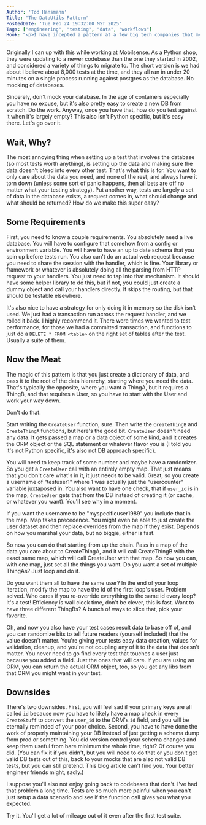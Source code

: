 ```yaml
---
Author: 'Tod Hansmann'
Title: "The DataUtils Pattern"
PostedDate: 'Tue Feb 24 19:32:00 MST 2025'
Tags: ["engineering", "testing", "data", "workflows"]
Hook: "<p>I have incepted a pattern at a few big tech companies that my friends worked at after they did some side stuff with me. It makes your life testing against a database way easier. You'll never look back once you've got it going.</p>"
---
```

Originally I can up with this while working at Mobilsense. As a Python shop, they were updating to a newer codebase than the one they started in 2002, and considered a variety of things to migrate to. The short version is we had about I believe about 8,000 tests at the time, and they all ran in under 20 minutes on a single process running against postgres as the database. No mocking of databases.

Sincerely, don't mock your database. In the age of containers especially you have no excuse, but it's also pretty easy to create a new DB from scratch. Do the work. Anyway, once you have that, how do you test against it when it's largely empty? This also isn't Python specific, but it's easy there. Let's go over it.

## Wait, Why?

The most annoying thing when setting up a test that involves the database (so most tests worth anything), is setting up the data and making sure the data doesn't bleed into every other test. That's what this is for. You want to only care about the data you need, and none of the rest, and always have it torn down (unless some sort of panic happens, then all bets are off no matter what your testing strategy). Put another way, tests are largely a set of data in the database exists, a request comes in, what should change and what should be returned? How do we make this super easy?

## Some Requirements

First, you need to know a couple requirements. You absolutely need a live database. You will have to configure that somehow from a config or environment variable. You will have to have an up to date schema that you spin up before tests run. You also can't do an actual web request because you need to share the session with the handler, which is fine. Your library or framework or whatever is absolutely doing all the parsing from HTTP request to your handlers. You just need to tap into that mechanism. It should have some helper library to do this, but if not, you could just create a dummy object and call your handlers directly. It skips the routing, but that should be testable elsewhere.

It's also nice to have a strategy for only doing it in memory so the disk isn't used. We just had a transaction run across the request handler, and we rolled it back. I highly recommend it. There were times we wanted to test performance, for those we had a committed transaction, and functions to just do a `DELETE * FROM <table>` on the right set of tables after the test. Usually a suite of them.

## Now the Meat

The magic of this pattern is that you just create a dictionary of data, and pass it to the root of the data hierarchy, starting where you need the data. That's typically the opposite, where you want a ThingA, but it requires a ThingB, and that requires a User, so you have to start with the User and work your way down.

Don't do that.

Start writing the `CreateUser` function, sure. Then write the `CreateThingB` and `CreateThingA` functions, but here's the good bit. `CreateUser` doesn't need any data. It gets passed a map or a data object of some kind, and it creates the ORM object or the SQL statement or whatever flavor you is (I told you it's not Python specific, it's also not DB approach specific). 

You will need to keep track of some number and maybe have a randomizer. So you get a `CreateUser` call with an entirely empty map. That just means that you don't care what's in it, it just needs to be valid. Great, so you create a username of "testuser1" where 1 was actually just the "usercounter" variable juxtaposed in. You also want to have one check, that if `user_id` is in the map, `CreateUser` gets that from the DB instead of creating it (or cache, or whatever you want). You'll see why in a moment.

If you want the username to be "myspecificuser1989" you include that in the map. Map takes precedence. You might even be able to just create the user dataset and then replace overrides from the map if they exist. Depends on how you marshal your data, but no biggie, either is fast.

So now you can do that starting from up the chain. Pass in a map of the data you care about to CreateThingA, and it will call CreateThingB with the exact same map, which will call CreateUser with that map. So now you can, with one map, just set all the things you want. Do you want a set of multiple ThingAs? Just loop and do it.

Do you want them all to have the same user? In the end of your loop iteration, modify the map to have the id of the first loop's user. Problem solved. Who cares if you re-override everything to the same id every loop? It's a test! Efficiency is wall clock time, don't be clever, this is fast. Want to have three different ThingBs? A bunch of ways to slice that, pick your favorite.

Oh, and now you also have your test cases result data to base off of, and you can randomize bits to tell future readers (yourself included) that the value doesn't matter. You're giving your tests easy data creation, values for validation, cleanup, and you're not coupling any of it to the data that doesn't matter. You never need to go find every test that touches a user just because you added a field. Just the ones that will care. If you are using an ORM, you can return the actual ORM object, too, so you get any libs from that ORM you might want in your test.

## Downsides

There's two downsides. First, you will feel sad if your primary keys are all called `id` because now you have to likely have a map check in every `CreateStuff` to convert the `user_id` to the ORM's `id` field, and you will be eternally reminded of your poor choice. Second, you have to have done the work of properly maintaining your DB instead of just getting a schema dump from prod or something. You did version control your schema changes and keep them useful from bare minimum the whole time, right? Of course you did. (You can fix it if you didn't, but you will need to do that or you don't get valid DB tests out of this, back to your mocks that are also not valid DB tests, but you can still pretend. This blog article can't find you. Your better engineer friends might, sadly.)

I suppose you'll also not enjoy going back to codebases that don't. I've had that problem a long time. Tests are so much more painful when you can't just setup a data scenario and see if the function call gives you what you expected.

Try it. You'll get a lot of mileage out of it even after the first test suite.
